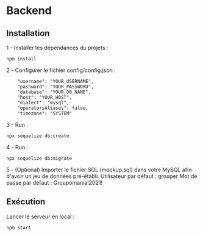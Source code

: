 # Backend

## Installation

1 - Installer les dépendances du projets :
```
npm install
```

2 - Configurer le fichier config/config.json :
```
    "username": "YOUR_USERNAME",
    "password": "YOUR_PASSWORD",
    "database": "YOUR_DB_NAME",
    "host": "YOUR_HOST",
    "dialect": "mysql",
    "operatorsAliases": false,
    "timezone": "SYSTEM"
```

3 - Run :
```
npx sequelize db:create
```

4 - Run :
```
npx sequelize db:migrate
```

5 - (Optional) Importer le fichier SQL (mockup.sql) dans votre MySQL afin d'avoir un jeu de données pré-établi.
    Utilisateur par défaut : grouper
    Mot de passe par défaut : Groupomania!2021!

## Exécution

Lancer le serveur en local :
```
npm start
```
